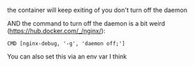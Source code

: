 the container will keep exiting of you don't turn off the daemon

AND
the command to turn off the daemon is a bit weird (https://hub.docker.com/_/nginx/):

```
CMD [nginx-debug, '-g', 'daemon off;']
```

You can also set this via an env var I think